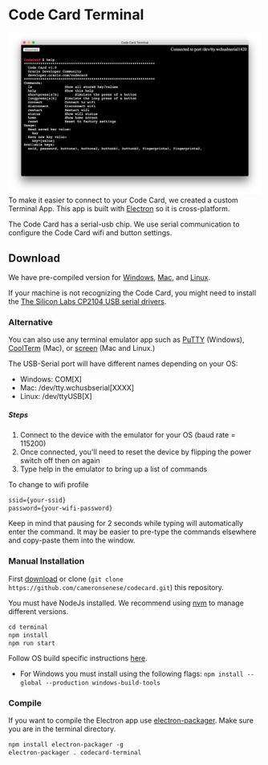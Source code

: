 # Code Card Terminal
![](images/code-card-terminal.png)
To make it easier to connect to your Code Card, we created a custom Terminal App. This app is built with [Electron](https://electronjs.org/) so it is cross-platform.

The Code Card has a serial-usb chip. We use serial communication to configure the Code Card wifi and button settings.

## Download

We have pre-compiled version for [Windows](https://github.com/noelportugal/codecard/raw/master/terminal/codecard-terminal-win32-x64.zip), [Mac](https://github.com/noelportugal/codecard/raw/master/terminal/codecard-terminal-darwin-x64.zip), and [Linux](https://github.com/noelportugal/codecard/raw/master/terminal/codecard-terminal-linux-x64.zip).

If your machine is not recognizing the Code Card, you might need to install the [The Silicon Labs CP2104 USB serial drivers](https://www.silabs.com/products/development-tools/software/usb-to-uart-bridge-vcp-drivers).

### Alternative
You can also use any terminal emulator app such as [PuTTY](https://www.putty.org/) (Windows), [CoolTerm](http://freeware.the-meiers.org/CoolTermMac.zip) (Mac), or [screen](https://linux.die.net/man/1/screen) (Mac and Linux.)

The USB-Serial port will have different names depending on your OS:
-	Windows: COM[X]
-	Mac: /dev/tty.wchusbserial[XXXX]
-	Linux: /dev/ttyUSB[X]

##### Steps

1. Connect to the device with the emulator for your OS (baud rate = 115200)
2. Once connected, you'll need to reset the device by flipping the power switch off then on again
3. Type help in the emulator to bring up a list of commands

To change to wifi profile

	ssid={your-ssid}
	password={your-wifi-password}

Keep in mind that pausing for 2 seconds while typing will automatically enter the command. It may be easier to pre-type the commands elsewhere and copy-paste them into the window.

### Manual Installation

First [download](https://github.com/cameronsenese/codecard.git) or clone (`git clone https://github.com/cameronsenese/codecard.git`) this repository.

You must have NodeJs installed. We recommend using [nvm](https://github.com/creationix/nvm) to manage different versions.

	cd terminal
	npm install
	npm run start

Follow OS build specific instructions [here](https://electronjs.org/docs/development).
* For Windows you must install using the following flags:
	`npm install --global --production windows-build-tools`

### Compile
If you want to compile the Electron app use [electron-packager](https://github.com/electron-userland/electron-packager). Make sure you are in the terminal directory.
	
	npm install electron-packager -g
	electron-packager . codecard-terminal
